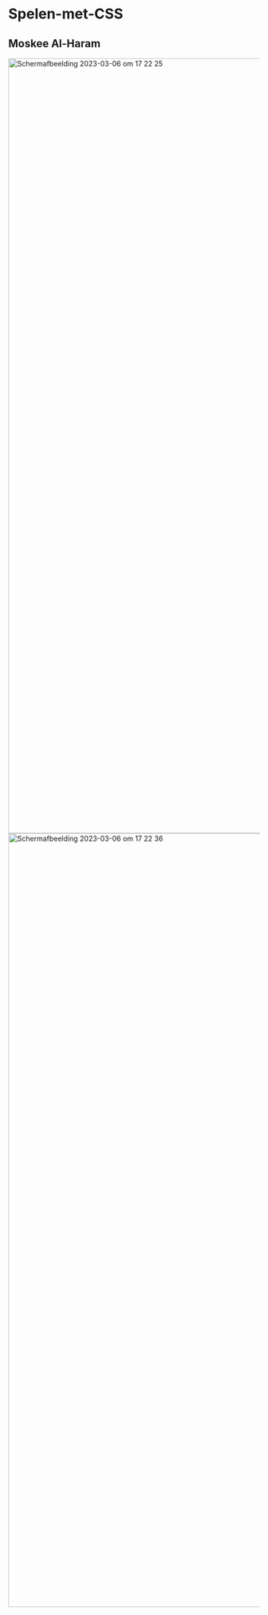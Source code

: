 # Spelen-met-CSS
## Moskee Al-Haram
<img width="1550" alt="Scherm­afbeelding 2023-03-06 om 17 22 25" src="https://user-images.githubusercontent.com/112856590/223169770-a0f52886-fc2a-41d4-938f-828f30a6b2a5.png">
<img width="1548" alt="Scherm­afbeelding 2023-03-06 om 17 22 36" src="https://user-images.githubusercontent.com/112856590/223169790-0161dd9f-598d-46a8-97f6-643b09a4115c.png">
